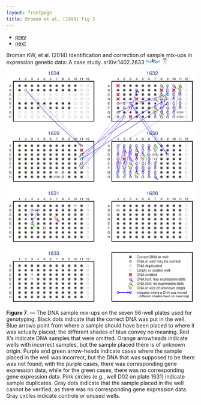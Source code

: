 ```yaml
---
layout: frontpage
title: Broman et al. (1998) Fig 3
---
```


<div class="navbar">
  <div class="navbar-inner">
      <ul class="nav">
          <li><a href="rqtlexper_fig2.html">prev</a></li>
          <li><a href="rqtlbook.html">next</a></li>
      </ul>
  </div>
</div>

Broman KW, et al. (2014)
Identification and correction of sample mix-ups in expression
genetic data: A case study. arXiv:1402.2633
[![Abstract](../icons16/pubmed-icon.png)](http://arxiv.org/abs/1402.2633)
[![pdf (2.8M)](../icons16/pdf-icon.png)](http://arxiv.org/pdf/1402.2633v1.pdf)

![Broman et al. (2014) Fig 7](../../assets/bigpubpics/samplemixups_fig7_lg.png)

**Figure 7**. &mdash; The DNA sample mix-ups on the seven 96-well plates used
for genotyping. Black dots indicate that the correct DNA was put in
the well. Blue arrows point from where a sample should have been
placed to where it was actually placed; the different shades of blue
convey no meaning. Red X&rsquo;s indicate DNA samples that were omitted.
Orange arrowheads indicate wells with incorrect samples, but the
sample placed there is of unknown origin. Purple and green
arrow-heads indicate cases where the sample placed in the well was
incorrect, but the DNA that was supposed to be there was not found;
with the purple cases, there was corresponding gene expression data,
while for the green cases, there was no corresponding gene
expression data. Pink circles (e.g., well D02 on plate 1631)
indicate sample duplicates. Gray dots indicate that the sample
placed in the well cannot be verified, as there was no corresponding
gene expression data. Gray circles indicate controls or unused
wells.
